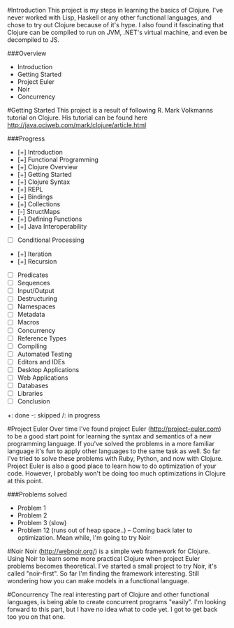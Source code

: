 #Introduction
  This project is my steps in learning the basics of Clojure.
  I've never worked with Lisp, Haskell or any other functional languages, and chose to try out Clojure because of it's hype. I also found it fascinating that Clojure can be compiled to run on JVM, .NET's virtual machine, and even be decompiled to JS. 
  
###Overview
 * Introduction
 * Getting Started
 * Project Euler
 * Noir
 * Concurrency

#Getting Started
  This project is a result of following R. Mark Volkmanns tutorial on Clojure.
  His tutorial can be found here http://java.ociweb.com/mark/clojure/article.html
  
###Progress
* [+] Introduction
* [+] Functional Programming
* [+] Clojure Overview
* [+] Getting Started
* [+] Clojure Syntax
* [+] REPL
* [+] Bindings
* [+] Collections
* [-] StructMaps
* [+] Defining Functions
* [+] Java Interoperability
* [ ] Conditional Processing
* [+] Iteration
* [+] Recursion
* [ ] Predicates
* [ ] Sequences
* [ ] Input/Output
* [ ] Destructuring
* [ ] Namespaces
* [ ] Metadata
* [ ] Macros
* [ ] Concurrency
* [ ] Reference Types
* [ ] Compiling
* [ ] Automated Testing
* [ ] Editors and IDEs
* [ ] Desktop Applications
* [ ] Web Applications
* [ ] Databases
* [ ] Libraries
* [ ] Conclusion
  
+: done      -: skipped      /: in progress

#Project Euler
  Over time I've found project Euler (http://project-euler.com) to be a good start point for learning the syntax and semantics of a new programming language. If you've solved the problems in a more familiar language it's fun to apply other languages to the same task as well. So far I've tried to solve these problems with Ruby, Python, and now with Clojure.
  Project Euler is also a good place to learn how to do optimization of your code. However, I probably won't be doing too much optimizations in Clojure at this point.
  
###Problems solved
  * Problem 1
  * Problem 2
  * Problem 3 (slow)
  * Problem 12 (runs out of heap space..)
      – Coming back later to optimization. Mean while, I'm going to try Noir
  
  
  
#Noir
  Noir (http://webnoir.org/) is a simple web framework for Clojure. Using Noir to learn some more practical Clojure when project Euler problems becomes theoretical.
  I've started a small project to try Noir, it's called "noir-first". So far I'm finding the framework interesting. Still wondering how you can make models in a functional language.
  
  
  
#Concurrency 
  The real interesting part of Clojure and other functional languages, is being able to create concurrent programs "easily". I'm looking forward to this part, but I have no idea what to code yet. I got to get back too you on that one.
  
  


  
